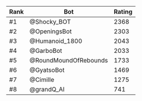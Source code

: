 Rank|Bot|Rating
---|---|---
#1|@Shocky_BOT|2368
#2|@OpeningsBot|2303
#3|@Humanoid_1800|2043
#4|@GarboBot|2033
#5|@RoundMoundOfRebounds|1733
#6|@GyatsoBot|1469
#7|@Cimille|1275
#8|@grandQ_AI|741
